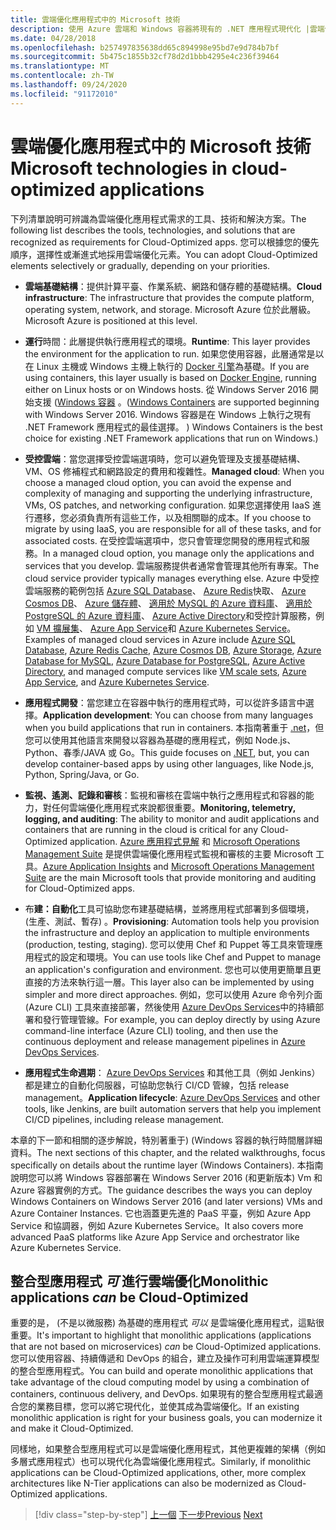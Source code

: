 ```yaml
---
title: 雲端優化應用程式中的 Microsoft 技術
description: 使用 Azure 雲端和 Windows 容器將現有的 .NET 應用程式現代化 |雲端優化應用程式中的 Microsoft 技術
ms.date: 04/28/2018
ms.openlocfilehash: b257497835638dd65c894998e95bd7e9d784b7bf
ms.sourcegitcommit: 5b475c1855b32cf78d2d1bbb4295e4c236f39464
ms.translationtype: MT
ms.contentlocale: zh-TW
ms.lasthandoff: 09/24/2020
ms.locfileid: "91172010"
---
```

# <a name="microsoft-technologies-in-cloud-optimized-applications"></a><span data-ttu-id="adfde-103">雲端優化應用程式中的 Microsoft 技術</span><span class="sxs-lookup"><span data-stu-id="adfde-103">Microsoft technologies in cloud-optimized applications</span></span>

<span data-ttu-id="adfde-104">下列清單說明可辨識為雲端優化應用程式需求的工具、技術和解決方案。</span><span class="sxs-lookup"><span data-stu-id="adfde-104">The following list describes the tools, technologies, and solutions that are recognized as requirements for Cloud-Optimized apps.</span></span> <span data-ttu-id="adfde-105">您可以根據您的優先順序，選擇性或漸進式地採用雲端優化元素。</span><span class="sxs-lookup"><span data-stu-id="adfde-105">You can adopt Cloud-Optimized elements selectively or gradually, depending on your priorities.</span></span>

- <span data-ttu-id="adfde-106">**雲端基礎結構**：提供計算平臺、作業系統、網路和儲存體的基礎結構。</span><span class="sxs-lookup"><span data-stu-id="adfde-106">**Cloud infrastructure**: The infrastructure that provides the compute platform, operating system, network, and storage.</span></span> <span data-ttu-id="adfde-107">Microsoft Azure 位於此層級。</span><span class="sxs-lookup"><span data-stu-id="adfde-107">Microsoft Azure is positioned at this level.</span></span>

- <span data-ttu-id="adfde-108">**運行**時間：此層提供執行應用程式的環境。</span><span class="sxs-lookup"><span data-stu-id="adfde-108">**Runtime**: This layer provides the environment for the application to run.</span></span> <span data-ttu-id="adfde-109">如果您使用容器，此層通常是以在 Linux 主機或 Windows 主機上執行的 [Docker 引擎](https://docs.docker.com/engine/)為基礎。</span><span class="sxs-lookup"><span data-stu-id="adfde-109">If you are using containers, this layer usually is based on [Docker Engine](https://docs.docker.com/engine/), running either on Linux hosts or on Windows hosts.</span></span> <span data-ttu-id="adfde-110">從 Windows Server 2016 開始支援 ([Windows 容器](/virtualization/windowscontainers/about/) 。</span><span class="sxs-lookup"><span data-stu-id="adfde-110">([Windows Containers](/virtualization/windowscontainers/about/) are supported beginning with Windows Server 2016.</span></span> <span data-ttu-id="adfde-111">Windows 容器是在 Windows 上執行之現有 .NET Framework 應用程式的最佳選擇。 ) </span><span class="sxs-lookup"><span data-stu-id="adfde-111">Windows Containers is the best choice for existing .NET Framework applications that run on Windows.)</span></span>

- <span data-ttu-id="adfde-112">**受控雲端**：當您選擇受控雲端選項時，您可以避免管理及支援基礎結構、VM、OS 修補程式和網路設定的費用和複雜性。</span><span class="sxs-lookup"><span data-stu-id="adfde-112">**Managed cloud**: When you choose a managed cloud option, you can avoid the expense and complexity of managing and supporting the underlying infrastructure, VMs, OS patches, and networking configuration.</span></span> <span data-ttu-id="adfde-113">如果您選擇使用 IaaS 進行遷移，您必須負責所有這些工作，以及相關聯的成本。</span><span class="sxs-lookup"><span data-stu-id="adfde-113">If you choose to migrate by using IaaS, you are responsible for all of these tasks, and for associated costs.</span></span> <span data-ttu-id="adfde-114">在受控雲端選項中，您只會管理您開發的應用程式和服務。</span><span class="sxs-lookup"><span data-stu-id="adfde-114">In a managed cloud option, you manage only the applications and services that you develop.</span></span> <span data-ttu-id="adfde-115">雲端服務提供者通常會管理其他所有專案。</span><span class="sxs-lookup"><span data-stu-id="adfde-115">The cloud service provider typically manages everything else.</span></span> <span data-ttu-id="adfde-116">Azure 中受控雲端服務的範例包括 [Azure SQL Database](https://azure.microsoft.com/services/sql-database)、 [Azure Redis](https://azure.microsoft.com/services/cache/)快取、 [Azure Cosmos DB](https://azure.microsoft.com/services/cosmos-db/)、 [Azure 儲存體](https://azure.microsoft.com/services/storage/)、 [適用於 MySQL 的 Azure 資料庫](https://azure.microsoft.com/services/mysql/)、 [適用於 PostgreSQL 的 Azure 資料庫](https://azure.microsoft.com/services/postgresql/)、 [Azure Active Directory](https://azure.microsoft.com/services/active-directory/)和受控計算服務，例如 [VM 擴展集](https://azure.microsoft.com/services/virtual-machine-scale-sets/)、 [Azure App Service](https://azure.microsoft.com/services/app-service/)和 [Azure Kubernetes Service](https://azure.microsoft.com/services/container-service/)。</span><span class="sxs-lookup"><span data-stu-id="adfde-116">Examples of managed cloud services in Azure include [Azure SQL Database](https://azure.microsoft.com/services/sql-database), [Azure Redis Cache](https://azure.microsoft.com/services/cache/), [Azure Cosmos DB](https://azure.microsoft.com/services/cosmos-db/), [Azure Storage](https://azure.microsoft.com/services/storage/), [Azure Database for MySQL](https://azure.microsoft.com/services/mysql/), [Azure Database for PostgreSQL](https://azure.microsoft.com/services/postgresql/), [Azure Active Directory](https://azure.microsoft.com/services/active-directory/), and managed compute services like [VM scale sets](https://azure.microsoft.com/services/virtual-machine-scale-sets/), [Azure App Service](https://azure.microsoft.com/services/app-service/), and [Azure Kubernetes Service](https://azure.microsoft.com/services/container-service/).</span></span>

- <span data-ttu-id="adfde-117">**應用程式開發**：當您建立在容器中執行的應用程式時，可以從許多語言中選擇。</span><span class="sxs-lookup"><span data-stu-id="adfde-117">**Application development**: You can choose from many languages when you build applications that run in containers.</span></span> <span data-ttu-id="adfde-118">本指南著重于 [.net](https://dotnet.microsoft.com)，但您可以使用其他語言來開發以容器為基礎的應用程式，例如 Node.js、Python、春季/JAVA 或 Go。</span><span class="sxs-lookup"><span data-stu-id="adfde-118">This guide focuses on [.NET](https://dotnet.microsoft.com), but, you can develop container-based apps by using other languages, like Node.js, Python, Spring/Java, or Go.</span></span>

- <span data-ttu-id="adfde-119">**監視、遙測、記錄和審核**：監視和審核在雲端中執行之應用程式和容器的能力，對任何雲端優化應用程式來說都很重要。</span><span class="sxs-lookup"><span data-stu-id="adfde-119">**Monitoring, telemetry, logging, and auditing**: The ability to monitor and audit applications and containers that are running in the cloud is critical for any Cloud-Optimized application.</span></span> <span data-ttu-id="adfde-120">[Azure 應用程式見解](https://azure.microsoft.com/services/application-insights/) 和 [Microsoft Operations Management Suite](https://www.microsoft.com/cloud-platform/operations-management-suite) 是提供雲端優化應用程式監視和審核的主要 Microsoft 工具。</span><span class="sxs-lookup"><span data-stu-id="adfde-120">[Azure Application Insights](https://azure.microsoft.com/services/application-insights/) and [Microsoft Operations Management Suite](https://www.microsoft.com/cloud-platform/operations-management-suite) are the main Microsoft tools that provide monitoring and auditing for Cloud-Optimized apps.</span></span>

- <span data-ttu-id="adfde-121">布**建：自動化**工具可協助您布建基礎結構，並將應用程式部署到多個環境， (生產、測試、暫存) 。</span><span class="sxs-lookup"><span data-stu-id="adfde-121">**Provisioning**: Automation tools help you provision the infrastructure and deploy an application to multiple environments (production, testing, staging).</span></span> <span data-ttu-id="adfde-122">您可以使用 Chef 和 Puppet 等工具來管理應用程式的設定和環境。</span><span class="sxs-lookup"><span data-stu-id="adfde-122">You can use tools like Chef and Puppet to manage an application's configuration and environment.</span></span> <span data-ttu-id="adfde-123">您也可以使用更簡單且更直接的方法來執行這一層。</span><span class="sxs-lookup"><span data-stu-id="adfde-123">This layer also can be implemented by using simpler and more direct approaches.</span></span> <span data-ttu-id="adfde-124">例如，您可以使用 Azure 命令列介面 (Azure CLI) 工具來直接部署，然後使用 [Azure DevOps Services](https://azure.microsoft.com/services/devops/)中的持續部署和發行管理管線。</span><span class="sxs-lookup"><span data-stu-id="adfde-124">For example, you can deploy directly by using Azure command-line interface (Azure CLI) tooling, and then use the continuous deployment and release management pipelines in [Azure DevOps Services](https://azure.microsoft.com/services/devops/).</span></span>

- <span data-ttu-id="adfde-125">**應用程式生命週期**： [Azure DevOps Services](https://azure.microsoft.com/services/devops/) 和其他工具（例如 Jenkins）都是建立的自動化伺服器，可協助您執行 CI/CD 管線，包括 release management。</span><span class="sxs-lookup"><span data-stu-id="adfde-125">**Application lifecycle**: [Azure DevOps Services](https://azure.microsoft.com/services/devops/) and other tools, like Jenkins, are built automation servers that help you implement CI/CD pipelines, including release management.</span></span>

<span data-ttu-id="adfde-126">本章的下一節和相關的逐步解說，特別著重于)  (Windows 容器的執行時間層詳細資料。</span><span class="sxs-lookup"><span data-stu-id="adfde-126">The next sections of this chapter, and the related walkthroughs, focus specifically on details about the runtime layer (Windows Containers).</span></span> <span data-ttu-id="adfde-127">本指南說明您可以將 Windows 容器部署在 Windows Server 2016 (和更新版本) Vm 和 Azure 容器實例的方式。</span><span class="sxs-lookup"><span data-stu-id="adfde-127">The guidance describes the ways you can deploy Windows Containers on Windows Server 2016 (and later versions) VMs and Azure Container Instances.</span></span> <span data-ttu-id="adfde-128">它也涵蓋更先進的 PaaS 平臺，例如 Azure App Service 和協調器，例如 Azure Kubernetes Service。</span><span class="sxs-lookup"><span data-stu-id="adfde-128">It also covers more advanced PaaS platforms like Azure App Service and orchestrator like Azure Kubernetes Service.</span></span>

## <a name="monolithic-applications-can-be-cloud-optimized"></a><span data-ttu-id="adfde-129">整合型應用程式 *可* 進行雲端優化</span><span class="sxs-lookup"><span data-stu-id="adfde-129">Monolithic applications *can* be Cloud-Optimized</span></span>

<span data-ttu-id="adfde-130">重要的是， (不是以微服務) 為基礎的應用程式 *可以* 是雲端優化應用程式，這點很重要。</span><span class="sxs-lookup"><span data-stu-id="adfde-130">It's important to highlight that monolithic applications (applications that are not based on microservices) *can* be Cloud-Optimized applications.</span></span> <span data-ttu-id="adfde-131">您可以使用容器、持續傳遞和 DevOps 的組合，建立及操作可利用雲端運算模型的整合型應用程式。</span><span class="sxs-lookup"><span data-stu-id="adfde-131">You can build and operate monolithic applications that take advantage of the cloud computing model by using a combination of containers, continuous delivery, and DevOps.</span></span> <span data-ttu-id="adfde-132">如果現有的整合型應用程式最適合您的業務目標，您可以將它現代化，並使其成為雲端優化。</span><span class="sxs-lookup"><span data-stu-id="adfde-132">If an existing monolithic application is right for your business goals, you can modernize it and make it Cloud-Optimized.</span></span>

<span data-ttu-id="adfde-133">同樣地，如果整合型應用程式可以是雲端優化應用程式，其他更複雜的架構（例如多層式應用程式）也可以現代化為雲端優化應用程式。</span><span class="sxs-lookup"><span data-stu-id="adfde-133">Similarly, if monolithic applications can be Cloud-Optimized applications, other, more complex architectures like N-Tier applications can also be modernized as Cloud-Optimized applications.</span></span>

>[!div class="step-by-step"]
><span data-ttu-id="adfde-134">[上一個](reasons-to-modernize-existing-net-apps-to-cloud-optimized-applications.md) 
>[下一步](what-about-cloud-native-applications.md)</span><span class="sxs-lookup"><span data-stu-id="adfde-134">[Previous](reasons-to-modernize-existing-net-apps-to-cloud-optimized-applications.md)
[Next](what-about-cloud-native-applications.md)</span></span>
